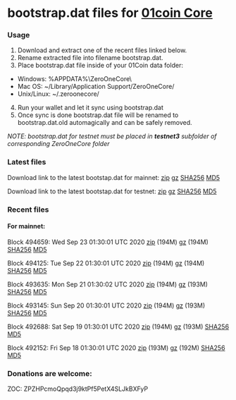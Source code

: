 # bootstrap.dat files for [01coin Core](https://01coin.io)

### Usage

1. Download and extract one of the recent files linked below.
2. Rename extracted file into filename bootstrap.dat.
3. Place bootstrap.dat file inside of your 01Coin data folder:
 - Windows: %APPDATA%\ZeroOneCore\
 - Mac OS: ~/Library/Application Support/ZeroOneCore/
 - Unix/Linux: ~/.zeroonecore/
4. Run your wallet and let it sync using bootstrap.dat
5. Once sync is done bootstrap.dat file will be renamed to bootstrap.dat.old automagically and can be safely removed.

_NOTE: bootstrap.dat for testnet must be placed in **testnet3** subfolder of corresponding ZeroOneCore folder_

### Latest files
Download link to the latest bootstap.dat for mainnet: [zip](https://files.01coin.io/mainnet/bootstrap.dat.zip) [gz](https://files.01coin.io/mainnet/bootstrap.dat.tar.gz) [SHA256](https://files.01coin.io/mainnet/sha256.txt) [MD5](https://files.01coin.io/mainnet/md5.txt)

Download link to the latest bootstap.dat for testnet: [zip](https://files.01coin.io/testnet/bootstrap.dat.zip) [gz](https://files.01coin.io/testnet/bootstrap.dat.tar.gz) [SHA256](https://files.01coin.io/testnet/sha256.txt) [MD5](https://files.01coin.io/testnet/md5.txt)

### Recent files

#### For mainnet:

Block 494659: Wed Sep 23 01:30:01 UTC 2020 [zip](https://files.01coin.io/mainnet/2020-09-23/bootstrap.dat.zip) (194M) [gz](https://files.01coin.io/mainnet/2020-09-23/bootstrap.dat.tar.gz) (194M) [SHA256](https://files.01coin.io/mainnet/2020-09-23/sha256.txt) [MD5](https://files.01coin.io/mainnet/2020-09-23/md5.txt)

Block 494125: Tue Sep 22 01:30:01 UTC 2020 [zip](https://files.01coin.io/mainnet/2020-09-22/bootstrap.dat.zip) (194M) [gz](https://files.01coin.io/mainnet/2020-09-22/bootstrap.dat.tar.gz) (194M) [SHA256](https://files.01coin.io/mainnet/2020-09-22/sha256.txt) [MD5](https://files.01coin.io/mainnet/2020-09-22/md5.txt)

Block 493635: Mon Sep 21 01:30:02 UTC 2020 [zip](https://files.01coin.io/mainnet/2020-09-21/bootstrap.dat.zip) (194M) [gz](https://files.01coin.io/mainnet/2020-09-21/bootstrap.dat.tar.gz) (193M) [SHA256](https://files.01coin.io/mainnet/2020-09-21/sha256.txt) [MD5](https://files.01coin.io/mainnet/2020-09-21/md5.txt)

Block 493145: Sun Sep 20 01:30:01 UTC 2020 [zip](https://files.01coin.io/mainnet/2020-09-20/bootstrap.dat.zip) (194M) [gz](https://files.01coin.io/mainnet/2020-09-20/bootstrap.dat.tar.gz) (193M) [SHA256](https://files.01coin.io/mainnet/2020-09-20/sha256.txt) [MD5](https://files.01coin.io/mainnet/2020-09-20/md5.txt)

Block 492688: Sat Sep 19 01:30:01 UTC 2020 [zip](https://files.01coin.io/mainnet/2020-09-19/bootstrap.dat.zip) (194M) [gz](https://files.01coin.io/mainnet/2020-09-19/bootstrap.dat.tar.gz) (193M) [SHA256](https://files.01coin.io/mainnet/2020-09-19/sha256.txt) [MD5](https://files.01coin.io/mainnet/2020-09-19/md5.txt)

Block 492152: Fri Sep 18 01:30:01 UTC 2020 [zip](https://files.01coin.io/mainnet/2020-09-18/bootstrap.dat.zip) (193M) [gz](https://files.01coin.io/mainnet/2020-09-18/bootstrap.dat.tar.gz) (192M) [SHA256](https://files.01coin.io/mainnet/2020-09-18/sha256.txt) [MD5](https://files.01coin.io/mainnet/2020-09-18/md5.txt)


### Donations are welcome:

ZOC: ZPZHPcmoQpqd3j9ktPf5PetX4SLJkBXFyP
